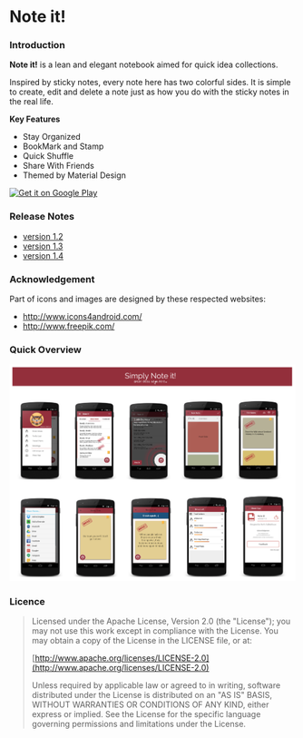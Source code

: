 # Note it!  
### Introduction
**Note it!** is a lean and elegant notebook aimed for quick idea collections.

Inspired by sticky notes, every note here has two colorful sides. 
It is simple to create, edit and delete a note just as how you do with the sticky notes in the real life.


**Key Features**  
* Stay Organized  
* BookMark and Stamp  
* Quick Shuffle  
* Share With Friends  
* Themed by Material Design 
 
<a href="https://play.google.com/store/apps/details?id=com.gogocosmo.cosmoqiu.fire_sticker">
  <img alt="Get it on Google Play"
       src="https://developer.android.com/images/brand/en_generic_rgb_wo_45.png" />
</a>


### Release Notes
* [version 1.2](https://www.evernote.com/l/AaRW11w0CERO_4NM__z2UHkWdiUrT2wytQs)  
* [version 1.3](https://www.evernote.com/l/AaThd3GgladOOYSnSGClB7B8JAf4ShvOKQc)  
* [version 1.4](https://www.evernote.com/l/AaRptTyyUr9CMIrk7h8OEeCycShd0DbdV2E)      


### Acknowledgement 
Part of icons and images are designed by these respected websites:   
* http://www.icons4android.com/  
* http://www.freepik.com/


### Quick Overview
![Alt text](screenshots%26icons/Screenshots%20Overviews.png)


### Licence

> Licensed under the Apache License, Version 2.0 (the "License");
> you may not use this work except in compliance with the License.
> You may obtain a copy of the License in the LICENSE file, or at:
>
>  [http://www.apache.org/licenses/LICENSE-2.0](http://www.apache.org/licenses/LICENSE-2.0)
>
> Unless required by applicable law or agreed to in writing, software
> distributed under the License is distributed on an "AS IS" BASIS,
> WITHOUT WARRANTIES OR CONDITIONS OF ANY KIND, either express or implied.
> See the License for the specific language governing permissions and
> limitations under the License.
